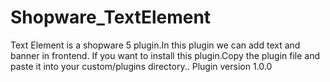 # Shopware_TextElement

Text Element is a shopware 5 plugin.In this plugin we can add text and banner in frontend.
If you want to install this plugin.Copy the plugin file and paste it into your custom/plugins directory..
Plugin version 1.0.0
